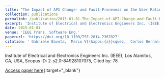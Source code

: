 ```yaml
---
title: "The Impact of API Change- and Fault-Proneness on the User Ratings of Android Apps"
collection: publications
permalink: /publication/2015-01-01-The-Impact-of-API-Change-and-Fault-Proneness-on-the-User-Ratings-of-Android-Apps
excerpt: 'Institute of Electrical and Electronics Engineers Inc. (IEEE), Los Alamitos, CA, USA, Scopus ID: 2-s2.0-84928107075, Cited by: 78'
date: 2015-01-01
venue: 'IEEE Trans. Software Eng.'
paperurl: 'https://doi.org/10.1109/TSE.2014.2367027'
citation: ' Gabriele Bavota,  Mario V{\&apos;{a}}squez,  Carlos Bernal{-}C{\&apos;{a}}rdenas,  Massimiliano Di,  Rocco Oliveto,  Denys Poshyvanyk, &quot;The Impact of API Change- and Fault-Proneness on the User Ratings of Android Apps.&quot; IEEE Trans. Software Eng., 2015.'
---
```

Institute of Electrical and Electronics Engineers Inc. (IEEE), Los Alamitos, CA, USA, Scopus ID: 2-s2.0-84928107075, Cited by: 78

[Access paper here](https://doi.org/10.1109/TSE.2014.2367027){:target="_blank"}
